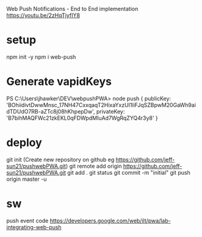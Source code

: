 Web Push Notifications - End to End implementation 
https://youtu.be/2zHqTjyfIY8

setup
=====
npm init -y
npm i web-push

Generate vapidKeys
================== 
PS C:\Users\jhawker\DEV\webpushPWA> node push
{
  publicKey: 'BOhiidivtDwwMnsc_17NH47CxxqaqT2HixaYxzUI1liFJqSZBpwM20GaWh9aidTDUdO7RB-aZTc8j08hKhpepDw',
  privateKey: 'B7bihMAQFWc21zkEKL0qFDWpdMIuAd7WgRqZYQ4r3y8'
}

deploy
======
git init
(Create new repository on github eg https://github.com/jeff-sun21/pushwebPWA.git)
git remote add origin https://github.com/jeff-sun21/pushwebPWA.git
git add .
git status
git commit -m "initial"
git push origin master -u

sw
===
push event code
https://developers.google.com/web/ilt/pwa/lab-integrating-web-push
